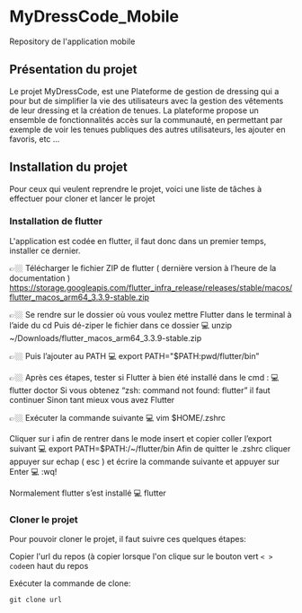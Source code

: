 # MyDressCode_Mobile
Repository de l'application mobile

## Présentation du projet 

Le projet MyDressCode, est une Plateforme de gestion de dressing qui a pour but de simplifier la vie des utilisateurs avec la gestion des vêtements de leur dressing et la création de tenues. La plateforme propose un ensemble de fonctionnalités accès sur la communauté, en permettant par exemple de voir les tenues publiques des autres utilisateurs, les ajouter en favoris, etc ...

## Installation du projet
Pour ceux qui veulent reprendre le projet, voici une liste de tâches à effectuer pour cloner et lancer le projet

### Installation de flutter
L'application est codée en flutter, il faut donc dans un premier temps, installer ce dernier.

👉🏼 Télécharger le fichier ZIP de flutter ( dernière version à l’heure de la documentation )
https://storage.googleapis.com/flutter_infra_release/releases/stable/macos/flutter_macos_arm64_3.3.9-stable.zip

👉🏼 Se rendre sur le dossier où vous voulez mettre Flutter dans le terminal à l’aide du cd Puis dé-ziper le fichier dans ce dossier
💻 unzip ~/Downloads/flutter_macos_arm64_3.3.9-stable.zip

👉🏼 Puis l’ajouter au PATH
💻 export PATH="$PATH:pwd/flutter/bin”

👉🏼 Après ces étapes, tester si Flutter à bien été installé dans le cmd :
💻 flutter doctor
Si vous obtenez “zsh: command not found: flutter” il faut continuer
Sinon tant mieux vous avez Flutter

👉🏼 Exécuter la commande suivante
💻 vim $HOME/.zshrc

Cliquer sur i afin de rentrer dans le mode insert et copier coller l’export suivant
💻 export PATH=$PATH:/~/flutter/bin
Afin de quitter le .zshrc cliquer appuyer sur echap ( esc ) et écrire la commande suivante
et appuyer sur Enter
💻 :wq!

Normalement flutter s’est installé
💻 flutter

### Cloner le projet 
Pour pouvoir cloner le projet, il faut suivre ces quelques étapes:

Copier l'url du repos (à copier lorsque l'on clique sur le bouton vert `< > code`en haut du repos

  Exécuter la commande de clone: 

`git clone url`

